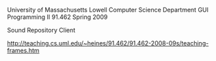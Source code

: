 University of Massachusetts Lowell
Computer Science Department
GUI Programming II 91.462 Spring 2009

Sound Repository Client

http://teaching.cs.uml.edu/~heines/91.462/91.462-2008-09s/teaching-frames.htm
